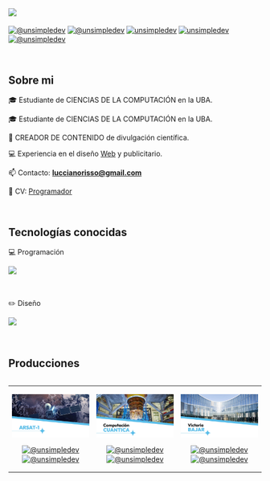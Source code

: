 
<img src="https://imgur.com/cARntd2.png">

<p align="left">
  <a href="https://www.instagram.com/lucciano_risso/" target="blank"><img align="center" src="https://img.shields.io/badge/Instagram-E4405F?style=for-the-badge&logo=instagram&logoColor=white" alt="@unsimpledev" /></a>
  <a href="https://www.tiktok.com/@lucciano_risso?is_from_webapp=1&sender_device=pc" target="blank"><img align="center" src="https://img.shields.io/badge/TikTok-000000?style=for-the-badge&logo=tiktok&logoColor=white" alt="@unsimpledev" /></a>
  <a href="https://www.behance.net/luccianorisso" target="blank"><img align="center" src="https://img.shields.io/badge/-Behance-blue?style=for-the-badge&logo=behance&logoColor=white" alt="unsimpledev"/></a>
  <a href="https://www.linkedin.com/in/lucciano-risso-7049202a3/" target="blank"><img align="center" src="https://img.shields.io/badge/LinkedIn-0077B5?style=for-the-badge&logo=linkedin&logoColor=white" alt="unsimpledev"/></a>
  <a href = "mailto:luccianorisso@gmail" target="blank"><img align="center" src="https://img.shields.io/badge/Gmail-D14836?style=for-the-badge&logo=gmail&logoColor=white" alt="@unsimpledev"  /></a>
</p>
<br>
<h2>Sobre mi</h2>
<!--Intro start-->
<p align="left">
  🎓 Estudiante de CIENCIAS DE LA COMPUTACIÓN en la UBA.

  🎓 Estudiante de CIENCIAS DE LA COMPUTACIÓN en la UBA.
  
  🎥 CREADOR DE CONTENIDO de divulgación científica.
  
  💻 Experiencia en el diseño <a href="https://yolandaaguilarabogada.com/">Web</a> y publicitario.
  
  📫 Contacto: **luccianorisso@gmail.com**

  ​💼​ CV:
<a href="https://github.com/LuccianoR/LuccianoR/blob/main/Lucciano%20Risso%20CV%20(Estudiante%20de%20Ciencias%20de%20la%20Computacion-%20Creador%20de%20contenido).pdf">Programador</a>
<!--Intro end-->
</p>
<br>

<h2 >Tecnologías conocidas</h2>
<!--tech stack icons-->
<p align="left">
  ​​💻​ Programación
<!--Intro end-->
  </p>
<p align="left">
  <a>
    <img src="https://skillicons.dev/icons?i=py,mysql,arduino&perline=12"/>
  </a>
</p>
<br>
<p align="left">
  ​​✏️​ Diseño
<!--Intro end-->
  </p>
<p align="left">
  <a>
    <img src="https://skillicons.dev/icons?i=ai,pr,ps,ae,au,wordpress&perline=12"/>
  </a>
</p>
<br>
<!-------------------------->
<div id="proyectos">
<h2>Producciones</h2>

<table align="left" >
<tr border="none">
  <td width="25%" align="center">
    <p align="center">
     <a href="https://www.instagram.com/reel/DBNPjJsv6m1/?utm_source=ig_web_copy_link&igsh=MzRlODBiNWFlZA==" title="arsat1">
     <img align="center" width=100% src="https://github.com/LuccianoR/LuccianoR/blob/main/fotos/arsat1.webp"   alt="VIDEO" /></a>
    </p>
    <p align="center">
      <a href="https://www.instagram.com/lucciano_risso/" target="blank"><img align="center" src="https://img.shields.io/badge/Instagram-E4405F?style=for-the-badge&logo=instagram&logoColor=white" alt="@unsimpledev" /></a>
      <a href="https://www.tiktok.com/@lucciano_risso?is_from_webapp=1&sender_device=pc" target="blank"><img align="center" src="https://img.shields.io/badge/TikTok-000000?style=for-the-badge&logo=tiktok&logoColor=white" alt="@unsimpledev" /></a>
    </p>       
</td>

<td width="25%" align="center">
    <p align="center">
     <a href="https://www.instagram.com/reel/DDht9WGv32U/?utm_source=ig_web_copy_link&igsh=MzRlODBiNWFlZA==" title="cuantica">
     <img align="center" width=100% src="https://github.com/LuccianoR/LuccianoR/blob/main/fotos/cuantica.webp"   alt="VIDEO" /></a>
    </p>
    <p align="center">
      <a href="https://www.instagram.com/lucciano_risso/" target="blank"><img align="center" src="https://img.shields.io/badge/Instagram-E4405F?style=for-the-badge&logo=instagram&logoColor=white" alt="@unsimpledev" /></a>
      <a href="https://www.tiktok.com/@lucciano_risso?is_from_webapp=1&sender_device=pc" target="blank"><img align="center" src="https://img.shields.io/badge/TikTok-000000?style=for-the-badge&logo=tiktok&logoColor=white" alt="@unsimpledev" /></a>
    </p>       
</td>
  

<td width="25%" align="center">
    <p align="center">
     <a href="https://www.instagram.com/p/C_y1_pePjdv/" title="bajar">
     <img align="center" width=100% src="https://github.com/LuccianoR/LuccianoR/blob/main/fotos/bajar.webp"   alt="VIDEO" /></a>
    </p>
    <p align="center">
      <a href="https://www.instagram.com/lucciano_risso/" target="blank"><img align="center" src="https://img.shields.io/badge/Instagram-E4405F?style=for-the-badge&logo=instagram&logoColor=white" alt="@unsimpledev" /></a>
      <a href="https://www.tiktok.com/@lucciano_risso?is_from_webapp=1&sender_device=pc" target="blank"><img align="center" src="https://img.shields.io/badge/TikTok-000000?style=for-the-badge&logo=tiktok&logoColor=white" alt="@unsimpledev" /></a>
    </p>       
</td>

</tr>
</table>
  </div>
<br>
<br><br>
<br>
<br><br><br>
<br><br>
